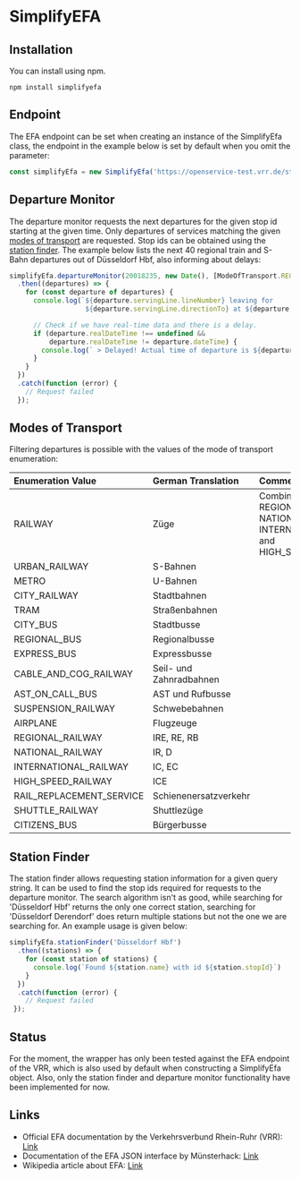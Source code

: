 # SimplifyEFA

## Installation
You can install using npm.
```shell script
npm install simplifyefa
```


## Endpoint
The EFA endpoint can be set when creating an instance of the SimplifyEfa class, the endpoint in the example below is set
by default when you omit the parameter:
```typescript
const simplifyEfa = new SimplifyEfa('https://openservice-test.vrr.de/static02')
```


## Departure Monitor
The departure monitor requests the next departures for the given stop id starting at the given time. Only departures
of services matching the given [modes of transport](#modes-of-transport) are requested. Stop ids can be obtained
using the [station finder](#station-finder). The example below lists the next 40 regional train and S-Bahn departures
out of Düsseldorf Hbf, also informing about delays:
```typescript
simplifyEfa.departureMonitor(20018235, new Date(), [ModeOfTransport.REGIONAL_RAILWAY], 40)
  .then((departures) => {
    for (const departure of departures) {
      console.log(`${departure.servingLine.lineNumber} leaving for
                   ${departure.servingLine.directionTo} at ${departure.dateTime}`)

      // Check if we have real-time data and there is a delay.
      if (departure.realDateTime !== undefined &&
          departure.realDateTime != departure.dateTime) {
        console.log(` > Delayed! Actual time of departure is ${departure.realDateTime}`)
      }
    }
  })
  .catch(function (error) {
    // Request failed
  });
```


## Modes of Transport
Filtering departures is possible with the values of the mode of transport enumeration:

| Enumeration Value  | German Translation | Comments           |
|:-------------------|:-------------------|:-------------------|
| RAILWAY | Züge | Combination of<br>REGIONAL_RAILWAY,<br>NATIONAL_RAILWAY,<br>INTERNATIONAL_RAILWAY<br>and HIGH_SPEED_RAILWAY |
| URBAN_RAILWAY | S-Bahnen | |
| METRO | U-Bahnen | |
| CITY_RAILWAY | Stadtbahnen | |
| TRAM | Straßenbahnen | |
| CITY_BUS | Stadtbusse | |
| REGIONAL_BUS | Regionalbusse | |
| EXPRESS_BUS | Expressbusse | |
| CABLE_AND_COG_RAILWAY | Seil- und Zahnradbahnen | |
| AST_ON_CALL_BUS | AST und Rufbusse | |
| SUSPENSION_RAILWAY | Schwebebahnen | |
| AIRPLANE | Flugzeuge | |
| REGIONAL_RAILWAY | IRE, RE, RB | |
| NATIONAL_RAILWAY | IR, D | |
| INTERNATIONAL_RAILWAY | IC, EC |  |
| HIGH_SPEED_RAILWAY | ICE |  |
| RAIL_REPLACEMENT_SERVICE | Schienenersatzverkehr | |
| SHUTTLE_RAILWAY | Shuttlezüge | |
| CITIZENS_BUS | Bürgerbusse | |


## Station Finder
The station finder allows requesting station information for a given query string. It can be used to find the stop ids
required for requests to the departure monitor. The search algorithm isn't as good, while searching for
'Düsseldorf Hbf' returns the only one correct station, searching for 'Düsseldorf Derendorf' does return multiple
stations but not the one we are searching for. An example usage is given below:
```typescript
simplifyEfa.stationFinder('Düsseldorf Hbf')
  .then((stations) => {
    for (const station of stations) {
      console.log(`Found ${station.name} with id ${station.stopId}`)
    }
  })
  .catch(function (error) {
    // Request failed
 });
```


## Status
For the moment, the wrapper has only been tested against the EFA endpoint of the VRR, which is also used by default
when constructing a SimplifyEfa object. Also, only the station finder and departure monitor functionality have been
implemented for now.


## Links
- Official EFA documentation by the Verkehrsverbund Rhein-Ruhr (VRR): [Link](https://openvrr.de/pages/api)
- Documentation of the EFA JSON interface by Münsterhack: [Link](https://www.muensterhack.de/themes/mshack/assets/docs/2015_EFA-API.pdf)
- Wikipedia article about EFA: [Link](https://de.wikipedia.org/wiki/Elektronische_Fahrplanauskunft_(Software))
